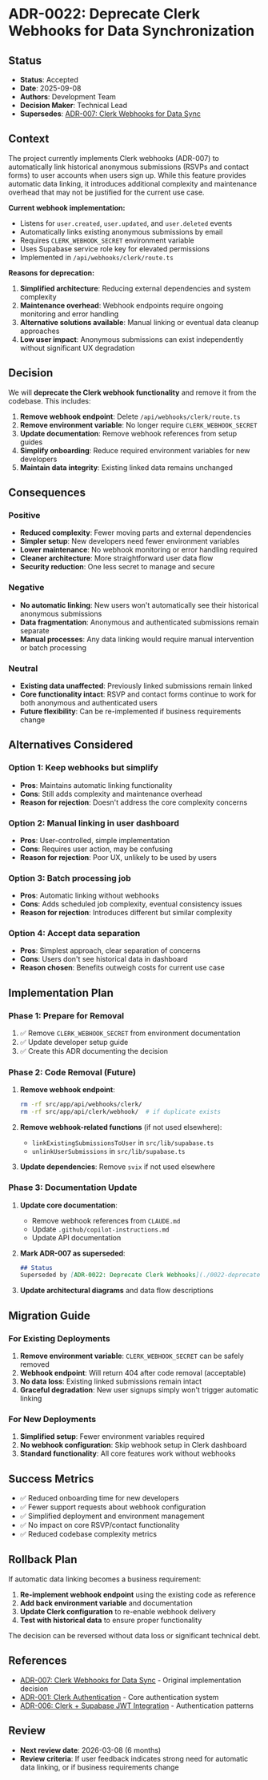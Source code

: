# ADR-0022: Deprecate Clerk Webhooks for Data Synchronization

## Status
- **Status**: Accepted
- **Date**: 2025-09-08
- **Authors**: Development Team
- **Decision Maker**: Technical Lead
- **Supersedes**: [ADR-007: Clerk Webhooks for Data Sync](./007-clerk-webhooks-for-data-sync.md)

## Context

The project currently implements Clerk webhooks (ADR-007) to automatically link historical anonymous submissions (RSVPs and contact forms) to user accounts when users sign up. While this feature provides automatic data linking, it introduces additional complexity and maintenance overhead that may not be justified for the current use case.

**Current webhook implementation:**
- Listens for `user.created`, `user.updated`, and `user.deleted` events
- Automatically links existing anonymous submissions by email
- Requires `CLERK_WEBHOOK_SECRET` environment variable
- Uses Supabase service role key for elevated permissions
- Implemented in `/api/webhooks/clerk/route.ts`

**Reasons for deprecation:**
1. **Simplified architecture**: Reducing external dependencies and system complexity
2. **Maintenance overhead**: Webhook endpoints require ongoing monitoring and error handling
3. **Alternative solutions available**: Manual linking or eventual data cleanup approaches
4. **Low user impact**: Anonymous submissions can exist independently without significant UX degradation

## Decision

We will **deprecate the Clerk webhook functionality** and remove it from the codebase. This includes:

1. **Remove webhook endpoint**: Delete `/api/webhooks/clerk/route.ts`
2. **Remove environment variable**: No longer require `CLERK_WEBHOOK_SECRET`
3. **Update documentation**: Remove webhook references from setup guides
4. **Simplify onboarding**: Reduce required environment variables for new developers
5. **Maintain data integrity**: Existing linked data remains unchanged

## Consequences

### Positive
- **Reduced complexity**: Fewer moving parts and external dependencies
- **Simpler setup**: New developers need fewer environment variables
- **Lower maintenance**: No webhook monitoring or error handling required
- **Cleaner architecture**: More straightforward user data flow
- **Security reduction**: One less secret to manage and secure

### Negative
- **No automatic linking**: New users won't automatically see their historical anonymous submissions
- **Data fragmentation**: Anonymous and authenticated submissions remain separate
- **Manual processes**: Any data linking would require manual intervention or batch processing

### Neutral
- **Existing data unaffected**: Previously linked submissions remain linked
- **Core functionality intact**: RSVP and contact forms continue to work for both anonymous and authenticated users
- **Future flexibility**: Can be re-implemented if business requirements change

## Alternatives Considered

### Option 1: Keep webhooks but simplify
- **Pros**: Maintains automatic linking functionality
- **Cons**: Still adds complexity and maintenance overhead
- **Reason for rejection**: Doesn't address the core complexity concerns

### Option 2: Manual linking in user dashboard
- **Pros**: User-controlled, simple implementation
- **Cons**: Requires user action, may be confusing
- **Reason for rejection**: Poor UX, unlikely to be used by users

### Option 3: Batch processing job
- **Pros**: Automatic linking without webhooks
- **Cons**: Adds scheduled job complexity, eventual consistency issues
- **Reason for rejection**: Introduces different but similar complexity

### Option 4: Accept data separation
- **Pros**: Simplest approach, clear separation of concerns
- **Cons**: Users don't see historical data in dashboard
- **Reason chosen**: Benefits outweigh costs for current use case

## Implementation Plan

### Phase 1: Prepare for Removal
1. ✅ Remove `CLERK_WEBHOOK_SECRET` from environment documentation
2. ✅ Update developer setup guide
3. ✅ Create this ADR documenting the decision

### Phase 2: Code Removal (Future)
1. **Remove webhook endpoint**:
   ```bash
   rm -rf src/app/api/webhooks/clerk/
   rm -rf src/app/api/clerk/webhook/  # if duplicate exists
   ```

2. **Remove webhook-related functions** (if not used elsewhere):
   - `linkExistingSubmissionsToUser` in `src/lib/supabase.ts`
   - `unlinkUserSubmissions` in `src/lib/supabase.ts`

3. **Update dependencies**: Remove `svix` if not used elsewhere

### Phase 3: Documentation Update
1. **Update core documentation**:
   - Remove webhook references from `CLAUDE.md`
   - Update `.github/copilot-instructions.md`
   - Update API documentation

2. **Mark ADR-007 as superseded**:
   ```markdown
   ## Status
   Superseded by [ADR-0022: Deprecate Clerk Webhooks](./0022-deprecate-clerk-webhooks.md)
   ```

3. **Update architectural diagrams** and data flow descriptions

## Migration Guide

### For Existing Deployments
1. **Remove environment variable**: `CLERK_WEBHOOK_SECRET` can be safely removed
2. **Webhook endpoint**: Will return 404 after code removal (acceptable)
3. **No data loss**: Existing linked submissions remain intact
4. **Graceful degradation**: New user signups simply won't trigger automatic linking

### For New Deployments
1. **Simplified setup**: Fewer environment variables required
2. **No webhook configuration**: Skip webhook setup in Clerk dashboard
3. **Standard functionality**: All core features work without webhooks

## Success Metrics

- ✅ Reduced onboarding time for new developers
- ✅ Fewer support requests about webhook configuration
- ✅ Simplified deployment and environment management
- ✅ No impact on core RSVP/contact functionality
- ✅ Reduced codebase complexity metrics

## Rollback Plan

If automatic data linking becomes a business requirement:

1. **Re-implement webhook endpoint** using the existing code as reference
2. **Add back environment variable** and documentation
3. **Update Clerk configuration** to re-enable webhook delivery
4. **Test with historical data** to ensure proper functionality

The decision can be reversed without data loss or significant technical debt.

## References

- [ADR-007: Clerk Webhooks for Data Sync](./007-clerk-webhooks-for-data-sync.md) - Original implementation decision
- [ADR-001: Clerk Authentication](./001-clerk-authentication.md) - Core authentication system
- [ADR-006: Clerk + Supabase JWT Integration](./006-clerk-supabase-jwt-integration.md) - Authentication patterns

## Review

- **Next review date**: 2026-03-08 (6 months)
- **Review criteria**: If user feedback indicates strong need for automatic data linking, or if business requirements change